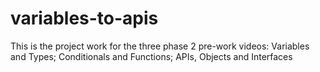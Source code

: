 # variables-to-apis
This is the project work for the three phase 2 pre-work videos: Variables and Types; Conditionals and Functions; APIs, Objects and Interfaces
